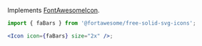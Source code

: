 Implements [FontAwesomeIcon](https://github.com/FortAwesome/react-fontawesome).

```jsx
import { faBars } from '@fortawesome/free-solid-svg-icons';

<Icon icon={faBars} size="2x" />;
```
